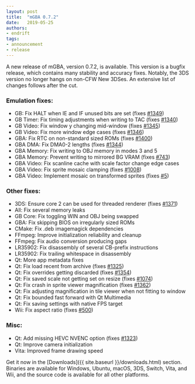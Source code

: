 ```yaml
---
layout: post
title:  "mGBA 0.7.2"
date:   2019-05-25
authors:
- endrift
tags:
- announcement
- release
---
```

A new release of mGBA, version 0.7.2, is available. This version is a bugfix release, which contains many stability and accuracy fixes. Notably, the 3DS version no longer hangs on non-CFW New 3DSes. An extensive list of changes follows after the cut.<!--more-->

### Emulation fixes:

 - GB: Fix HALT when IE and IF unused bits are set (fixes [#1349](https://mgba.io/i/1349))
 - GB Timer: Fix timing adjustments when writing to TAC (fixes [#1340](https://mgba.io/i/1340))
 - GB Video: Fix window y changing mid-window (fixes [#1345](https://mgba.io/i/1345))
 - GB Video: Fix more window edge cases (fixes [#1346](https://mgba.io/i/1346))
 - GBA: Fix RTC on non-standard sized ROMs (fixes [#1400](https://mgba.io/i/1400))
 - GBA DMA: Fix DMA0-2 lengths (fixes [#1344](https://mgba.io/i/1344))
 - GBA Memory: Fix writing to OBJ memory in modes 3 and 5
 - GBA Memory: Prevent writing to mirrored BG VRAM (fixes [#743](https://mgba.io/i/743))
 - GBA Video: Fix scanline cache with scale factor change edge cases
 - GBA Video: Fix sprite mosaic clamping (fixes [#1008](https://mgba.io/i/1008))
 - GBA Video: Implement mosaic on transformed sprites (fixes [#5](https://mgba.io/b/5))

### Other fixes:

 - 3DS: Ensure core 2 can be used for threaded renderer (fixes [#1371](https://mgba.io/i/1371))
 - All: Fix several memory leaks
 - GB Core: Fix toggling WIN and OBJ being swapped
 - GBA: Fix skipping BIOS on irregularly sized ROMs
 - CMake: Fix .deb imagemagick dependencies
 - FFmpeg: Improve initialization reliability and cleanup
 - FFmpeg: Fix audio conversion producing gaps
 - LR35902: Fix disassembly of several CB-prefix instructions
 - LR35902: Fix trailing whitespace in disassembly
 - Qt: More app metadata fixes
 - Qt: Fix load recent from archive (fixes [#1325](https://mgba.io/i/1325))
 - Qt: Fix overrides getting discarded (fixes [#1354](https://mgba.io/i/1354))
 - Qt: Fix saved scale not getting set on resize (fixes [#1074](https://mgba.io/i/1074))
 - Qt: Fix crash in sprite viewer magnification (fixes [#1362](https://mgba.io/i/1362))
 - Qt: Fix adjusting magnification in tile viewer when not fitting to window
 - Qt: Fix bounded fast forward with Qt Multimedia
 - Qt: Fix saving settings with native FPS target
 - Wii: Fix aspect ratio (fixes [#500](https://mgba.io/i/500))

### Misc:

 - Qt: Add missing HEVC NVENC option (fixes [#1323](https://mgba.io/i/1323))
 - Qt: Improve camera initialization
 - Vita: Improved frame drawing speed

Get it now in the [Downloads]({{ site.baseurl }}/downloads.html) section. Binaries are available for Windows, Ubuntu, macOS, 3DS, Switch, Vita, and Wii, and the source code is available for all other platforms.
